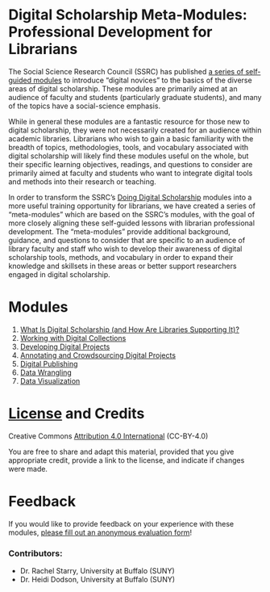 # Digital Scholarship Meta-Modules: Professional Development for Librarians

The Social Science Research Council (SSRC) has published [a series of self-guided modules](https://labs.ssrc.org/dds/article-categories/modules/) to introduce “digital novices” to the basics of the diverse areas of digital scholarship. These modules are primarily aimed at an audience of faculty and students (particularly graduate students), and many of the topics have a social-science emphasis.

While in general these modules are a fantastic resource for those new to digital scholarship, they were not necessarily created for an audience within academic libraries. Librarians who wish to gain a basic familiarity with the breadth of topics, methodologies, tools, and vocabulary associated with digital scholarship will likely find these modules useful on the whole, but their specific learning objectives, readings, and questions to consider are primarily aimed at faculty and students who want to integrate digital tools and methods into their research or teaching.

In order to transform the SSRC’s [Doing Digital Scholarship](https://labs.ssrc.org/dds/) modules into a more useful training opportunity for librarians, we have created a series of “meta-modules” which are based on the SSRC’s modules, with the goal of more closely aligning these self-guided lessons with librarian professional development. The “meta-modules” provide additional background, guidance, and questions to consider that are specific to an audience of library faculty and staff who wish to develop their awareness of digital scholarship tools, methods, and vocabulary in order to expand their knowledge and skillsets in these areas or better support researchers engaged in digital scholarship.

# Modules

1. [What Is Digital Scholarship (and How Are Libraries Supporting It)?](https://github.com/rachelstarry/ds_metamodules/blob/master/modules/module01_whatisdigitalscholarship.md)
2. [Working with Digital Collections](https://github.com/rachelstarry/ds_metamodules/blob/master/modules/module02_digitalcollections.md)
3. [Developing Digital Projects](https://github.com/rachelstarry/ds_metamodules/blob/master/modules/module03_developingdigitalprojects.md)
4. [Annotating and Crowdsourcing Digital Projects](https://github.com/rachelstarry/ds_metamodules/blob/master/modules/module04_annotatingcrowdsourcing.md)
5. [Digital Publishing](https://github.com/rachelstarry/ds_metamodules/blob/master/modules/module05_digitalpublishing.md)
6. [Data Wrangling](https://github.com/rachelstarry/ds_metamodules/blob/master/modules/module06_datawrangling.md)
7. [Data Visualization](https://github.com/rachelstarry/ds_metamodules/blob/master/modules/module07_datavisualization.md)

# [License](https://github.com/rachelstarry/ds_metamodules/blob/master/LICENSE.txt) and Credits

Creative Commons [Attribution 4.0 International](https://creativecommons.org/licenses/by/4.0/) (CC-BY-4.0)

You are free to share and adapt this material, provided that you give appropriate credit, provide a link to the license, and indicate if changes were made. 

# Feedback

If you would like to provide feedback on your experience with these modules, [please fill out an anonymous evaluation form](https://airtable.com/shrTq4I3A05XdKx4E)!

### Contributors:

- Dr. Rachel Starry, University at Buffalo (SUNY)
- Dr. Heidi Dodson, University at Buffalo (SUNY)
